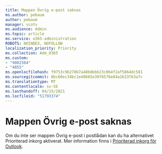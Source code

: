 ```yaml
---
title: Mappen Övrig e-post saknas
ms.author: pebaum
author: pebaum
manager: scotv
ms.audience: Admin
ms.topic: article
ms.service: o365-administration
ROBOTS: NOINDEX, NOFOLLOW
localization_priority: Priority
ms.collection: Adm_O365
ms.custom:
- "9002504"
- "4855"
ms.openlocfilehash: f9753c9b278b7a48b8bbb23c064f2af5864dc581
ms.sourcegitcommit: 8bc60ec34bc1e40685e3976576e04a2623f63a7c
ms.translationtype: MT
ms.contentlocale: sv-SE
ms.lasthandoff: 04/15/2021
ms.locfileid: "51793374"
---
```

# <a name="missing-clutter-folder"></a>Mappen Övrig e-post saknas

Om du inte ser mappen Övrig e-post i postlådan kan du ha alternativet Prioriterad inkorg aktiverat. Mer information finns i [Prioriterad inkorg för Outlook](https://support.office.com/article/focused-inbox-for-outlook-f445ad7f-02f4-4294-a82e-71d8964e3978).
